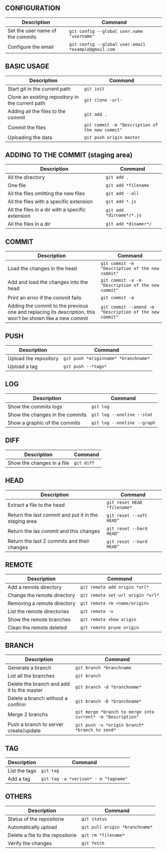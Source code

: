 ## CONFIGURATION

| Description | Command |
| --- | --- |
| Set the user name of the commits | `git config --global user.name "username"` |
| Configure the email | `git config --global user.email *example@gmail.com` |


## BASIC USAGE

| Description | Command |
| --- | --- |
| Start git in the current path | `git init` |
| Clone an existing repository in the current path | `git clone -url-` |
| Adding all the files to the commit | `git add .` |
| Commit the files | `git commit -m "Description of the new commit"` |
| Uploading the data | `git push origin master` |


## ADDING TO THE COMMIT (staging area)

| Description | Command |
| --- | --- |
|All the directory | `git add .` |
| One file | `git add *filename` |
| All the files omitting the new files | `git add --all` |
| All the files with a specific extension | `git add *.js` |
| All the files in a dir with a specific extension | `git add *dirname*/*.js` |
| All the files in a dir | `git add *dinamer*/` |


## COMMIT

| Description | Command |
| --- | --- |
| Load the changes in the head | `git commit -m "Description of the new commit"` |
| Add and load the changes into the head | `git commit -a -m "Description of the new commit"` |
| Print an error if the commit fails | `git commit -a` |
| Adding the commit to the previous one and replacing its description, this won't be shown like a new commit | `git commit --amend -m "Description of the new commit"` |


## PUSH

| Description | Command |
| --- | --- |
| Upload the repository | `git push *originname* *branchname*` |
| Upload a tag | `git push --*tags*` |


## LOG

| Description | Command |
| --- | --- |
| Show the commits logs | `git log` |
| Show the changes in the commits | `git log --oneline --stat` |
| Show a graphic of the commits | `git log --oneline --graph` |

## DIFF

| Description | Command |
| --- | --- |
| Show the changes in a file | `git diff` |


## HEAD

| Description | Command |
| --- | --- |
| Extract a file to the head | `git reset HEAD *filename*` |
| Return the last commit and put it in the staging area | `git reset --soft HEAD^` |
| Return the las commit and this changes | `git reset --hard HEAD^` |
| Return the last 2 commits and their changes | `git reset --hard HEAD^` |


## REMOTE

| Description | Command |
| --- | --- |
| Add a remote directory | `git remote add origin *url*` |
| Change the remote directory | `git remote set-url origin *url*` |
| Removing a remote directory | `git remote rm <name/origin>` |
| List the remote directories | `git remote -v` |
| Show the remote branches | `git remote show origin` |
| Clean the remote deleted | `git remote prune origin` |


## BRANCH

| Description | Command |
| --- | --- |
| Generate a branch | `git branch *branchname` |
| List all the branches | `git branch` |
| Delete the branch and add it to the master | `git branch -d *branchname*` |
| Delete a branch without a confirm | `git branch -D *branchname*` |
| Merge 2 branchs | `git merge *branch to merge into current* -m "Description"` |
| Push a branch to server create/update | `git push -u *origin branch* *branch to send*` |


## TAG

| Description | Command |
| --- | --- |
| List the tags | `git tag` |
| Add a tag | `git tag -a *verison* - m "tagname"` |


## OTHERS

| Description | Command |
| --- | --- |
| Status of the repositorie | `git status` |
| Automatically upload | `git pull origin *branchname*` |
| Delete a file to the repositorie | `git rm *filename*` |
| Verify the changes | `git fetch` |












